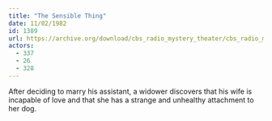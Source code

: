 ```yaml
---
title: "The Sensible Thing"
date: 11/02/1982
id: 1389
url: https://archive.org/download/cbs_radio_mystery_theater/cbs_radio_mystery_theater-1351-1399.zip/cbs_radio_mystery_theater-1351-1399%2Fcbsrmt_1389_the_sensible_thing.mp3
actors:
  - 337
  - 26
  - 328
---
```

After deciding to marry his assistant, a widower discovers that his wife is incapable of love and that she has a strange and unhealthy attachment to her dog.